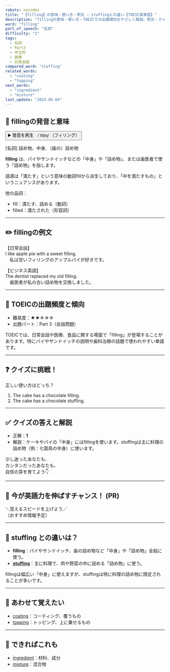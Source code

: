 ```yaml
---
robots: noindex
title: "【filling】の意味・使い方・例文 ― stuffingとの違い【TOEIC英単語】"
description: "fillingの意味・使い方・TOEICでの出題傾向をやさしく解説。例文・クイズ付きでstuffingとの違いもわかりやすく学べます。"
word: "filling"
part_of_speech: "名詞"
difficulty: "2"
tags:
  - 名詞
  - Part3
  - 中立的
  - 医療
  - 日常会話
compared_word: "stuffing"
related_words:
  - "coating"
  - "topping"
next_words:
  - "ingredient"
  - "mixture"
last_update: "2025-05-04"
---
```


## 🔰 fillingの発音と意味

<button class="play-audio" onclick="playTTS('filling')">
  <span class="play-audio-main">
    ▶️ 発音を再生　/ˈfɪlɪŋ/
  </span>
  <span class="play-audio-sub">
    （フィリング）
  </span>
</button>

[名詞] 詰め物、中身、（歯の）詰め物

**filling** は、パイやサンドイッチなどの「中身」や「詰め物」、または歯医者で使う「詰め物」を指します。

語源は「満たす」という意味の動詞fillから派生しており、「中を満たすもの」というニュアンスがあります。

他の品詞：  
- fill：満たす、詰める（動詞）
- filled：満たされた（形容詞）

---

## ✏️ fillingの例文

【日常会話】  
I like apple pie with a sweet filling.  
　私は甘いフィリングのアップルパイが好きです。

【ビジネス英語】  
The dentist replaced my old filling.  
　歯医者が私の古い詰め物を交換しました。

---

## 🎯 TOEICの出題頻度と傾向

- 難易度：★★☆☆☆
- 出題パート：Part 3（会話問題）

TOEICでは、日常会話や医療、食品に関する場面で「filling」が登場することがあります。特にパイやサンドイッチの説明や歯科治療の話題で使われやすい単語です。

---

## ❓ クイズに挑戦！

正しい使い方はどっち？

1. The cake has a chocolate filling.  
2. The cake has a chocolate stuffing.

---

## ✅ クイズの答えと解説

- 正解：**1**
- 解説：ケーキやパイの「中身」にはfillingを使います。stuffingは主に料理の詰め物（例：七面鳥の中身）に使います。

少し迷ったあなたも、  
カンタンだったあなたも、  
自信の芽を育てよう👇️

---

## 🚀 今が英語力を伸ばすチャンス！ (PR)

<div class="info-center">
＼覚えるスピードを上げよう／<br>  
（おすすめ情報予定）
</div>

---

## 🤔  stuffing との違いは？

- **filling**：パイやサンドイッチ、歯の詰め物など「中身」や「詰め物」全般に使う。
- **[stuffing](/word/stuffing)**：主に料理で、肉や野菜の中に詰める「詰め物」に使う。

fillingは幅広い「中身」に使えますが、stuffingは特に料理の詰め物に限定されることが多いです。

---

## 🧩 あわせて覚えたい

- [coating](/word/coating)：コーティング、覆うもの
- [topping](/word/topping)：トッピング、上に乗せるもの

---

## 📖 できればこれも

- [ingredient](/word/ingredient)：材料、成分
- [mixture](/word/mixture)：混合物

<!-- cvid: aid16_bid17 -->
